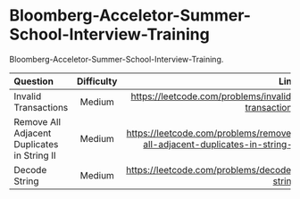 # Bloomberg-Acceletor-Summer-School-Interview-Training
Bloomberg-Acceletor-Summer-School-Interview-Training.

| Question | Difficulty | Link |
| :---         |     :---:      |          ---: |
| Invalid Transactions   | Medium | https://leetcode.com/problems/invalid-transactions  |
| Remove All Adjacent Duplicates in String II   | Medium | https://leetcode.com/problems/remove-all-adjacent-duplicates-in-string-ii  |
| Decode String  | Medium | https://leetcode.com/problems/decode-string  |
